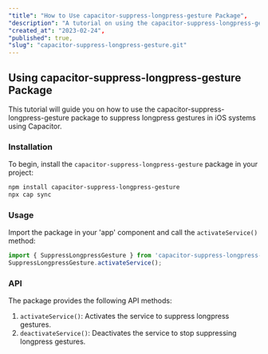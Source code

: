 ```yaml
---
"title": "How to Use capacitor-suppress-longpress-gesture Package",
"description": "A tutorial on using the capacitor-suppress-longpress-gesture package to suppress longpress gestures in iOS systems using Capacitor.",
"created_at": "2023-02-24",
"published": true,
"slug": "capacitor-suppress-longpress-gesture.git"
---
```



## Using capacitor-suppress-longpress-gesture Package

This tutorial will guide you on how to use the capacitor-suppress-longpress-gesture package to suppress longpress gestures in iOS systems using Capacitor.

### Installation

To begin, install the `capacitor-suppress-longpress-gesture` package in your project:

```bash
npm install capacitor-suppress-longpress-gesture
npx cap sync
```

### Usage

Import the package in your 'app' component and call the `activateService()` method:

```js
import { SuppressLongpressGesture } from 'capacitor-suppress-longpress-gesture';
SuppressLongpressGesture.activateService();
```

### API

The package provides the following API methods:

1. `activateService()`: Activates the service to suppress longpress gestures.
2. `deactivateService()`: Deactivates the service to stop suppressing longpress gestures.